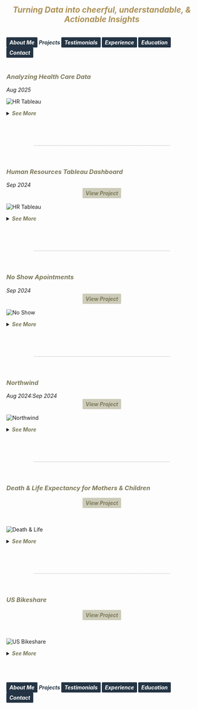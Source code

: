## ***<center><span style="color:#ac9055">Turning Data into cheerful, understandable, & Actionable Insights</span></center>***
<br>
<strong>
  <em>
    <a href="https://hend-a-ghafour.github.io" style="display:inline-block; padding:5px 8px; color:white; background-color:#243444; text-align:center; text-decoration:none; border-radius:2px;"> 
      About Me 
    </a>
    <span style="color:#243444"> 
      Projects 
    </span>
    <a href="https://hend-a-ghafour.github.io/Testimonials" style="display:inline-block; padding:5px 8px; color:white; background-color:#243444; text-align:center; text-decoration:none; border-radius:2px;"> 
      Testimonials 
    </a>
    <a href="https://hend-a-ghafour.github.io/Experience" style="display:inline-block; padding:5px 8px; color:white; background-color:#243444; text-align:center; text-decoration:none; border-radius:2px;"> 
      Experience 
    </a>
    <a href="https://hend-a-ghafour.github.io/Certifications" style="display:inline-block; padding:5px 8px; color:white; background-color:#243444; text-align:center; text-decoration:none; border-radius:2px;"> 
      Education 
    </a>
    <a href="https://hend-a-ghafour.github.io/Contact" style="display:inline-block; padding:5px 8px; color:white; background-color:#243444; text-align:center; text-decoration:none; border-radius:2px;"> 
      Contact 
    </a>
  </em>
</strong>
<br><br>


<h3>
  <em>
    <strong>
      <span style="color:#7c7959"> 
        Analyzing Health Care Data
      </span>
    </strong>
  </em>
</h3> 
<em>
  Aug 2025 
</em>

![HR Tableau](https://hend-a-ghafour.github.io/Media/HealthStat_Home.jpg)

<details>
  <summary>
    <em>
      <strong>
        <span style="color:#7c7959">
          See More
        </span>
      </strong>
    </em>
  </summary>
  <br> 
  <center>
    <strong>
      <em>
        <span style="color:#243444"> 
          Overview 
        </span>
      </em>
    </strong>
  </center>
  <p style='text-align: center;'>
    This project explores a real-world dataset to uncover hospital efficiency insights for HealthStat, a fictional consulting company. The analysis focused on the attributes impacting patient Length of Stay (LOS) and treatment cost, with the goal of identifying factors contributing to hospital performance differences. <br> <br>
The study concentrated exclusively on Elective Hip Replacement Surgical Inpatient stays in New York State (NYS).

  </p>
  <center>
    <strong>
      <em>
        <span style="color:#243444"> 
          Tools & Techniques 
        </span>
      </em>
    </strong>
  </center>
  <p style='text-align: center;'>
    <em><strong><span style="color:#ac9055"> Power BI </span></strong></em> for calculations, data visualization and interactive dashboards.
  </p> 
  <center>
    <strong>
      <em>
        <span style="color:#243444"> 
          Roles & Responsibilities 
        </span>
      </em>
    </strong>
  </center>
  <p style='text-align: justify;'>
    <ul>
      <li><strong><em><span style="color:#ac9055">Visualization:</span></em></strong><br>
         Selected and developed the most appropriate charts for effective data presentation, ensuring the dataset’s key insights were clearly reflected.</li>
      <img src="https://hend-a-ghafour.github.io/Media/HealthStat_Overview.jpg" alt="HR Employee Details" width="500" height="300" style="border-radius: 10px;"> <br>
      <li><strong><em><span style="color:#ac9055">Analysis:</span></em></strong><br>
        Conducted in-depth reviews to identify key influencers affecting hospital efficiency.
        <img src="https://hend-a-ghafour.github.io/Media/HealthStat_LoS.jpg" alt="HR Employee Details" width="500" height="300" style="border-radius: 10px;"> <br>
        <img src="https://hend-a-ghafour.github.io/Media/HealthStat_Costs.jpg" alt="HR Employee Details" width="500" height="300" style="border-radius: 10px;"> <br>
    </li>
  </ul>
  </p>
  <center>
    <strong>
      <em>
        <span style="color:#243444"> 
          Challenges Faced 
        </span>
      </em>
    </strong>
  </center>
  <p style='text-align: justify;'>
    <ul>
      <li><strong><em><span style="color:#ac9055">Identifying key efficiency drivers: </span></em></strong><br>
      A root cause analysis was conducted to uncover the main factors influencing both LOS and cost, ensuring robust and accurate insights.</li>
    </ul>
  </p>
  <center>
    <strong>
      <em>
        <span style="color:#243444"> 
          Achievements 
        </span>
      </em>
    </strong>
  </center>
  <p style='text-align: justify;'>
    <ul>
      <li><strong><em><span style="color:#ac9055">Overview:</span></em></strong><br>
        <ol>
      	  <li>Analyzed 151 hospitals in NYS that collectively performed over 26K hip replacement surgeries conducted by 627 surgeons.
      	  <li>Found that patients aged over 50 constituted the majority, with illness severity ranging from minor to moderate.
          <li>Female patients represented 53.67% of total surgeries.
          <li>NYC recorded the largest number of hospitals (44), with the highest average cost of $25.5K. Surprisingly, Long Island had the second highest average cost ($25.4K) despite ranking third in hospital count.
          </ol>
      </li>
      <li><strong><em><span style="color:#ac9055">Hiring Trends:</span></em></strong><br>
      Noted peak hiring in 2017 with 1,560 new employees, while 2021 experienced the lowest hiring rate with 382 hires.</li>
      <li><strong><em><span style="color:#ac9055">Termination Analysis:</span></em></strong><br>
      Found that 2023 had the highest terminations, with 174 employees (18% of total terminations), predominantly in the Operations department.</li>
     <li><strong><em><span style="color:#ac9055">Departmental Insights:</span></em></strong><br>
      Operations had the highest activity, with 30% of both active and terminated employees, suggesting high turnover.</li>
      <li><strong><em><span style="color:#ac9055">Geographical Distribution:</span></em></strong><br>
      70% of employees were based at HQ in New York, which also had a higher termination rate.</li>
      <li><strong><em><span style="color:#ac9055">Gender Analysis:</span></em></strong><br>
      Gender distribution was slightly male-dominated (54%), with a balanced termination rate (11% each for males and females).</li>
      <li><strong><em><span style="color:#ac9055">Educational Trends:</span></em></strong><br>
      Identified that bachelor’s degree holders formed the largest employee group (61%) with noticeable termination disparities among educational levels.</li>
    </ul>
  </p>
  <center>
    <strong>
      <em>
        <span style="color:#243444"> 
          Insights 
        </span>
      </em>
    </strong>
  </center>
  <p style='text-align: justify;'>
    <ul>
      <li><strong><em><span style="color:#ac9055">Hiring & Termination Trends:</span></em></strong><br> 
     The Operations department’s turnover was high, and New York HQ showed the highest activity, with a considerable termination rate.</li>
      <li><strong><em><span style="color:#ac9055">Gender & Education Dynamics:</span></em></strong><br> 
      Gender imbalances were observed in specific educational categories, with a higher termination rate among female high school graduates and male PhD holders.</li>
      <li><strong><em><span style="color:#ac9055">Performance Ratings:</span></em></strong><br> 
      Educational level affected performance ratings, with high school graduates more often rated "Needs Improvement," while PhD holders frequently achieved "Excellent" ratings.</li>
      <li><strong><em><span style="color:#ac9055">Salary Disparities:</span></em></strong><br> 
      Significant disparities were observed, with males earning more at the bachelor’s level, while females earned more at the PhD level.</li>
    </ul>
  </p>
  <center>
    <strong>
      <em>
        <span style="color:#243444"> 
          Future Application 
        </span>
      </em>
    </strong>
  </center>
  <p style='text-align: justify;'> 
    <ul>
      <li><strong><em><span style="color:#ac9055">Workforce Planning:</span></em></strong><br> 
      Explore hiring and termination trends to optimize staffing and reduce turnover in high-activity departments like Operations.</li>
      <li><strong><em><span style="color:#ac9055">Turnover Analysis:</span></em></strong><br> 
      Conduct a deeper analysis of the reasons behind turnover patterns, especially in specific positions and departments.</li>
      <li><strong><em><span style="color:#ac9055">Gender & Education Balance:</span></em></strong><br>
      Investigate gender disparities in salary and termination rates to promote equity.</li>
      <li><strong><em><span style="color:#ac9055">Performance-Based Retention:</span></em></strong><br> 
      Reevaluate performance rating criteria and termination practices to ensure fair and consistent employee assessments.</li>
      <li><strong><em><span style="color:#ac9055">Compensation Strategy:</span></em></strong><br> 
      Research if salary differences are consistent over time and explore whether performance and experience are accurately reflected in the company’s pay structure.</li>
    </ul>
  </p>
  <br>
  <p>
    <iframe src="https://drive.google.com/file/d/1iekujxqpucrgXOIYE7RqnP98Nse5UL94/preview" width="640" height="480" allow="autoplay">
      Human Resources Dashboard Overview
    </iframe>
  </p>
</details>

<br><br>
<center>
  <strong>
    <span style="color:#DCDCDC">
      ______________________________________________________
    </span>
  </strong>
</center>
<br><br>


<h3>
  <em>
    <strong>
      <span style="color:#7c7959"> 
        Human Resources Tableau Dashboard
      </span>
    </strong>
  </em>
</h3> 
<em>
  Sep 2024 
</em>
<center>
  <strong>
    <em>
      <a href="https://public.tableau.com/app/profile/hend.el.manhawy/viz/HRTableauProject-HendAbdEl-Ghafour/HROverview" style="display:inline-block; padding:5px 8px; color:#7c7959; background-color:#cdccba; text-align:center; text-decoration:none; border-radius:2px;"> 
        View Project 
      </a>
    </em>
  </strong>
</center> 

![HR Tableau](https://hend-a-ghafour.github.io/Media/HR.jpg)

<details>
  <summary>
    <em>
      <strong>
        <span style="color:#7c7959">
          See More
        </span>
      </strong>
    </em>
  </summary>
  <br> 
  <center>
    <strong>
      <em>
        <span style="color:#243444"> 
          Overview 
        </span>
      </em>
    </strong>
  </center>
  <p style='text-align: center;'>
    Created a comprehensive Tableau dashboard to analyze employee data, gaining insights into workforce aspects, including demographics, hiring and termination trends, and salary distributions. This analysis aimed to understand employee characteristics, department-specific trends, and performance evaluations to drive data-informed decisions.
  </p>
  <center>
    <strong>
      <em>
        <span style="color:#243444"> 
          Tools & Techniques 
        </span>
      </em>
    </strong>
  </center>
  <p style='text-align: center;'>
    <em><strong><span style="color:#ac9055"> Tableau </span></strong></em> for calculations, data visualization and interactive dashboards.
  </p> 
  <center>
    <strong>
      <em>
        <span style="color:#243444"> 
          Roles & Responsibilities 
        </span>
      </em>
    </strong>
  </center>
  <p style='text-align: justify;'>
    <ul>
      <li><strong><em><span style="color:#ac9055">Data Cleaning:</span></em></strong><br>
        Verified data types, identified null values, and inspected unique entries, such as detecting nulls in the 'termdate' column indicating non-terminated employees.</li>
      <li><strong><em><span style="color:#ac9055">Visualization:</span></em></strong><br>
      Selected the most appropriate charts for effective data presentation and created a comprehensive employee information table.</li>
      <img src="https://hend-a-ghafour.github.io/Media/HR-Emp-Details.jpg" alt="HR Employee Details" width="500" height="300" style="border-radius: 10px;"> <br>
      <li><strong><em><span style="color:#ac9055">Analysis:</span></em></strong><br>
   Conducted statistical analysis to identify trends in hiring, terminations, and salary distributions.</li>
    </ul>
  </p>
  <center>
    <strong>
      <em>
        <span style="color:#243444"> 
          Challenges Faced 
        </span>
      </em>
    </strong>
  </center>
  <p style='text-align: justify;'>
    <ul>
      <li><strong><em><span style="color:#ac9055">Data Gaps:</span></em></strong><br>
      Identified missing values in critical fields, requiring strategies for accurate interpretation.</li>
      <li><strong><em><span style="color:#ac9055">Complex Relationships:</span></em></strong><br>
      Analyzed complex relationships between hiring, terminations, and department-level trends.</li>
      <li><strong><em><span style="color:#ac9055">Data Standardization:</span></em></strong><br>
      Needed to verify data consistency across branches and departments for accurate insights.</li>
    </ul>
  </p>
  <center>
    <strong>
      <em>
        <span style="color:#243444"> 
          Achievements 
        </span>
      </em>
    </strong>
  </center>
  <p style='text-align: justify;'>
    <ul>
      <li><strong><em><span style="color:#ac9055">Employee Analysis:</span></em></strong><br>
      Total employee count reached 8,950 (7,984 active, 966 terminated).</li>
      <li><strong><em><span style="color:#ac9055">Hiring Trends:</span></em></strong><br>
      Noted peak hiring in 2017 with 1,560 new employees, while 2021 experienced the lowest hiring rate with 382 hires.</li>
      <li><strong><em><span style="color:#ac9055">Termination Analysis:</span></em></strong><br>
      Found that 2023 had the highest terminations, with 174 employees (18% of total terminations), predominantly in the Operations department.</li>
     <li><strong><em><span style="color:#ac9055">Departmental Insights:</span></em></strong><br>
      Operations had the highest activity, with 30% of both active and terminated employees, suggesting high turnover.</li>
      <li><strong><em><span style="color:#ac9055">Geographical Distribution:</span></em></strong><br>
      70% of employees were based at HQ in New York, which also had a higher termination rate.</li>
      <li><strong><em><span style="color:#ac9055">Gender Analysis:</span></em></strong><br>
      Gender distribution was slightly male-dominated (54%), with a balanced termination rate (11% each for males and females).</li>
      <li><strong><em><span style="color:#ac9055">Educational Trends:</span></em></strong><br>
      Identified that bachelor’s degree holders formed the largest employee group (61%) with noticeable termination disparities among educational levels.</li>
    </ul>
  </p>
  <center>
    <strong>
      <em>
        <span style="color:#243444"> 
          Insights 
        </span>
      </em>
    </strong>
  </center>
  <p style='text-align: justify;'>
    <ul>
      <li><strong><em><span style="color:#ac9055">Hiring & Termination Trends:</span></em></strong><br> 
     The Operations department’s turnover was high, and New York HQ showed the highest activity, with a considerable termination rate.</li>
      <li><strong><em><span style="color:#ac9055">Gender & Education Dynamics:</span></em></strong><br> 
      Gender imbalances were observed in specific educational categories, with a higher termination rate among female high school graduates and male PhD holders.</li>
      <li><strong><em><span style="color:#ac9055">Performance Ratings:</span></em></strong><br> 
      Educational level affected performance ratings, with high school graduates more often rated "Needs Improvement," while PhD holders frequently achieved "Excellent" ratings.</li>
      <li><strong><em><span style="color:#ac9055">Salary Disparities:</span></em></strong><br> 
      Significant disparities were observed, with males earning more at the bachelor’s level, while females earned more at the PhD level.</li>
    </ul>
  </p>
  <center>
    <strong>
      <em>
        <span style="color:#243444"> 
          Future Application 
        </span>
      </em>
    </strong>
  </center>
  <p style='text-align: justify;'> 
    <ul>
      <li><strong><em><span style="color:#ac9055">Workforce Planning:</span></em></strong><br> 
      Explore hiring and termination trends to optimize staffing and reduce turnover in high-activity departments like Operations.</li>
      <li><strong><em><span style="color:#ac9055">Turnover Analysis:</span></em></strong><br> 
      Conduct a deeper analysis of the reasons behind turnover patterns, especially in specific positions and departments.</li>
      <li><strong><em><span style="color:#ac9055">Gender & Education Balance:</span></em></strong><br>
      Investigate gender disparities in salary and termination rates to promote equity.</li>
      <li><strong><em><span style="color:#ac9055">Performance-Based Retention:</span></em></strong><br> 
      Reevaluate performance rating criteria and termination practices to ensure fair and consistent employee assessments.</li>
      <li><strong><em><span style="color:#ac9055">Compensation Strategy:</span></em></strong><br> 
      Research if salary differences are consistent over time and explore whether performance and experience are accurately reflected in the company’s pay structure.</li>
    </ul>
  </p>
  <br>
  <p>
    <iframe src="https://drive.google.com/file/d/1iekujxqpucrgXOIYE7RqnP98Nse5UL94/preview" width="640" height="480" allow="autoplay">
      Human Resources Dashboard Overview
    </iframe>
  </p>
</details>

<br><br>
<center>
  <strong>
    <span style="color:#DCDCDC">
      ______________________________________________________
    </span>
  </strong>
</center>
<br><br>
<h3>
  <em>
    <strong>
      <span style="color:#7c7959"> 
        No Show Apointments 
      </span>
    </strong>
  </em>
</h3> 
<em>
  Sep 2024 
</em>
<center>
  <strong>
    <em>
      <a href="https://github.com/hend-a-ghafour/No-Show-Appointments/blob/main/no_show_appointments.ipynb" style="display:inline-block; padding:5px 8px; color:#7c7959; background-color:#cdccba; text-align:center; text-decoration:none; border-radius:2px;"> 
        View Project 
      </a>
    </em>
  </strong>
</center> 

![No Show](https://hend-a-ghafour.github.io/Media/No-Show-Appointment.jpg)

<details>
  <summary>
    <em>
      <strong>
        <span style="color:#7c7959">
          See More
        </span>
      </strong>
    </em>
  </summary>
  <br> 
  <center>
    <strong>
      <em>
        <span style="color:#243444"> 
          Overview 
        </span>
      </em>
    </strong>
  </center>
  <p style='text-align: center;'>
    This project analyzes a dataset of 100,000 medical appointments in Brazil, focusing on the factors that impact patient attendance, such as demographics, health conditions, appointment scheduling gaps, and reminders. Key questions address the effects of gender, age, neighborhood, health conditions, and communication on attendance rates.
  </p>
  <center>
    <strong>
      <em>
        <span style="color:#243444"> 
          Tools & Techniques 
        </span>
      </em>
    </strong>
  </center>
  <p style='text-align: justify;'>
    <ul>
      <li><strong><em><span style="color:#ac9055">Tools:</span></em></strong><br>
        <center><em><span style="color:#ac9055"> Python </span></em> for Data Assessment and Cleaning using <em><span style="color:#ac9055">Pandas</span></em> & <em><span style="color:#ac9055">Numpy</span></em>, and for Data Visualization using <em><span style="color:#ac9055"> Matplotlib</span></em> & <em><span style="color:#ac9055">Seaborn</span></em>.</center></li>    
      <li><strong><em><span style="color:#ac9055">Data Cleaning:</span></em></strong><br>
      Used to standardize column labels, add calculated columns, and categorize patient age groups and appointment scheduling gaps.</li>
      <li><strong><em><span style="color:#ac9055">Data Analysis: </span></em></strong><br>
      Applied statistical methods, including descriptive statistics, to understand patterns in attendance across demographic and health-related variables.</li>
      <li><strong><em><span style="color:#ac9055">Visualization: </span></em></strong><br>
      Created charts and graphs to present findings on attendance patterns across different patient groups and appointment characteristics.</li>
    </ul>
  </p> 
  <center>
    <strong>
      <em>
        <span style="color:#243444"> 
          Roles & Responsibilities 
        </span>
      </em>
    </strong>
  </center>
  <p style='text-align: justify;'>
    <ul>
      <li><strong><em><span style="color:#ac9055">Data Preparation: </span></em></strong><br>
      Cleaned data and standardized labels to facilitate analysis.</li>
      <li><strong><em><span style="color:#ac9055">Data Exploration: </span></em></strong><br>
      Generated insights through descriptive statistics and visualizations.</li>
      <li><strong><em><span style="color:#ac9055">Analysis of Factors Influencing Attendance:</span></em></strong><br>
      Assessed relationships between patient demographics, health conditions, appointment scheduling, and attendance.</li>
      <li><strong><em><span style="color:#ac9055">Recommendation Development: </span></em></strong><br>
      Suggested approaches to improve appointment attendance, particularly through reminder systems and optimized scheduling.</li>
    </ul>
  </p>
  <center>
    <strong>
      <em>
        <span style="color:#243444"> 
          Challenges Faced 
        </span>
      </em>
    </strong>
  </center>
  <p style='text-align: justify;'>
    <ul>
      <li><strong><em><span style="color:#ac9055">Data Complexity:</span></em></strong><br>
      A large number of variables, including demographic, health, and scheduling information, required careful analysis and categorization to maintain data integrity.</li>
      <li><strong><em><span style="color:#ac9055">Categorization:</span></em></strong><br>
     Defining and assigning appropriate categories for age groups and scheduling gaps posed challenges in achieving balanced, meaningful groupings.</li>
     <li><strong><em><span style="color:#ac9055">Data Completeness: </span></em></strong><br>
     Sparse neighborhood data limited definitive conclusions regarding neighborhood influence on attendance rates. Additionally, some appointment dates were recorded prior to their scheduled dates, leading to negative appointment gaps.</li>
    </ul>
  </p>
  <center>
    <strong>
      <em>
        <span style="color:#243444"> 
          Achievements 
        </span>
      </em>
    </strong>
  </center>
  <p style='text-align: justify;'>
    <ul>
      <li><strong><em><span style="color:#ac9055">Insights into Attendance Patterns:</span></em></strong><br>
      Identified key factors, such as age, neighborhood, and reminder messages, that impact attendance rates.</li>
      <li><strong><em><span style="color:#ac9055">Practical Recommendations:</span></em></strong><br>
      Developed actionable suggestions for healthcare providers to improve attendance, including adjusting scheduling practices and implementing reminder systems.</li>
      <li><strong><em><span style="color:#ac9055">Categorization Model:</span></em></strong><br>
      Created a structured model for age and appointment gap categories to facilitate further analysis and comparisons.</li>
    </ul>
  </p>
  <center>
    <strong>
      <em>
        <span style="color:#243444"> 
          Insights 
        </span>
      </em>
    </strong>
  </center>
  <p style='text-align: justify;'> 
    <ul>
      <li><strong><em><span style="color:#ac9055">Gender: </span></em></strong><br> 
      Women make up the majority of patients, with a high attendance rate across both genders, indicating no significant difference in attendance based on gender.</li>
     <li> <strong><em><span style="color:#ac9055">Age Groups:</span></em></strong><br> 
      Middle-aged, elderly, and child groups showed the highest commitment to appointments, suggesting a link between age and regular healthcare engagement.</li>
      <li><strong><em><span style="color:#ac9055">Appointment Scheduling Gap:</span></em></strong><br> 
      Patients are more likely to attend appointments with shorter scheduling gaps. Same-day and short-gap appointments had the highest attendance rates.</li>
     <li> <strong><em><span style="color:#ac9055">Neighborhood Influence: </span></em></strong><br> 
      Certain neighborhoods showed significantly higher attendance rates, although the data suggests this may also correlate with lower appointment counts in these areas.</li>
     <li> <strong><em><span style="color:#ac9055">Scholarship Status:</span></em></strong><br> 
      Attendance rates were marginally lower for patients with a government scholarship, indicating a potential but small effect.</li>
    <li><strong><em><span style="color:#ac9055">Health Conditions: </span></em></strong><br> 
      Patients with chronic conditions such as hypertension or diabetes showed slightly higher attendance rates, which may indicate a greater commitment to health management among these groups.</li>
     <li> <strong><em><span style="color:#ac9055">Reminders: </span></em></strong><br> 
      Confirmations sent to patients increased attendance by over 10%, suggesting a strong positive impact from reminder messages.</li>
    </ul>
  </p>
  <center>
    <strong>
      <em>
        <span style="color:#243444"> 
          Future Application 
        </span>
      </em>
    </strong>
  </center>
  <p style='text-align: justify;'> 
    <ul>
      <li><strong><em><span style="color:#ac9055">Enhanced Patient Reminder Systems:</span></em></strong><br> 
      Implement automated SMS or phone reminders to improve attendance rates, especially for moderate to long-gap appointments.</li>
      <li><strong><em><span style="color:#ac9055">Optimized Scheduling Strategies: </span></em></strong><br> 
      Focus on offering same-day or short-gap appointment slots to increase attendance.</li>
      <li><strong><em><span style="color:#ac9055">Neighborhood Targeting: </span></em></strong><br> 
      Conduct further studies to understand neighborhood-based attendance patterns, potentially incorporating geographic proximity or access factors.</li>
      <li><strong><em><span style="color:#ac9055">Scholarship & Attendance Correlation: </span></em></strong><br> 
      Further statistical testing is recommended to understand the impact of government support on attendance consistency.</li>
      <li><strong><em><span style="color:#ac9055">Personalized Engagement:</span></em></strong><br> 
      Apply insights on health conditions and age-related attendance patterns to create targeted communication strategies, potentially increasing engagement with chronic disease patients and elderly individuals.</li>
    </ul>
  </p>
</details>

<br><br>
<center>
  <strong>
    <span style="color:#DCDCDC">
      ______________________________________________________
    </span>
  </strong>
</center>
<br><br>
<h3>
  <em>
    <strong>
      <span style="color:#7c7959"> 
        Northwind 
      </span>
    </strong>
  </em>
</h3> 
<em>
  Aug 2024:Sep 2024 
</em>
<center>
  <strong>
    <em>
      <a href="https://github.com/hend-a-ghafour/Northwind/blob/main/Northwind.sql" style="display:inline-block; padding:5px 8px; color:#7c7959; background-color:#cdccba; text-align:center; text-decoration:none; border-radius:2px;"> 
        View Project 
      </a>
    </em>
  </strong>
</center> 

![Northwind](https://hend-a-ghafour.github.io/Media/Northwind-Dashboard-Overview.jpg)

<details>
  <summary>
    <em>
      <strong>
        <span style="color:#7c7959">
          See More
        </span>
      </strong>
    </em>
  </summary>
  <br> 
  <center>
    <strong>
      <em>
        <span style="color:#243444"> 
          Overview 
        </span>
      </em>
    </strong>
  </center>
  <p style='text-align: center;'>
    The Northwind database is a sample database created by Microsoft, containing the sales data of "Northwind Traders," a fictitious company that imports and exports specialty foods worldwide. It includes details on customers, orders, inventory, purchasing, suppliers, shipping, employees, and single-entry accounting.
  </p>
  <center>
    <strong>
      <em>
        <span style="color:#243444"> 
          Tools & Techniques 
        </span>
      </em>
    </strong>
  </center>
  <p style='text-align: justify;'>
    <ul>
      <li><strong><em><span style="color:#ac9055">SQL: </span></em></strong><br>
        Created views and tables; adjusted database diagrams.</li>
      <li><strong><em><span style="color:#ac9055">Python (Pandas): </span></em></strong><br>
        Calculated growth rates.</li>
      <li><strong><em><span style="color:#ac9055">Excel:  </span></em></strong><br>
        Employed Power Query, Power Pivot, and pivot tables to analyze data, create relationships, and develop interactive dashboards.</li>
    </ul>
  </p> 
  <center>
    <strong>
      <em>
        <span style="color:#243444"> 
          Roles & Responsibilities 
        </span>
      </em>
    </strong>
  </center>
  <p style='text-align: justify;'>
    <ul>
      <li><strong><em><span style="color:#ac9055">Data Cleaning and Standardization: </span></em></strong><br>
      Ensured data types and missing values were handled, particularly in shipping and ordering dates.</li>
      <li><strong><em><span style="color:#ac9055">Data Analysis: </span></em></strong><br>
      Analyzed sales trends, customer demographics, shipping efficiency, and product performance.</li>
      <li><strong><em><span style="color:#ac9055">Dashboard Creation: </span></em></strong><br>
      Developed seven dashboards summarizing critical insights into sales, product performance, and customer behaviors.</li>
    </ul>
  </p>
  <center>
    <strong>
      <em>
        <span style="color:#243444"> 
          Challenges Faced 
        </span>
      </em>
    </strong>
  </center>
  <p style='text-align: justify;'>
    <ul>
      <li><strong><em><span style="color:#ac9055">Incomplete Data: </span></em></strong><br>
      Sales records spanned only from July 1996 to May 1998, requiring careful adjustments in year-over-year comparisons.</li>
      <li><strong><em><span style="color:#ac9055">Data Consistency: </span></em></strong><br>
      Managed inconsistencies in order quantities and stock levels, and standardized date data types.</li>
      <li><strong><em><span style="color:#ac9055">Complex Growth Calculations: </span></em></strong><br>
      Analyzed growth across inconsistent time periods to derive accurate trends.</li>
    </ul>
  </p>
  <center>
    <strong>
      <em>
        <span style="color:#243444"> 
          Achievements 
        </span>
      </em>
    </strong>
  </center>
  <p style='text-align: justify;'>
    <ul>
      <li><strong><em><span style="color:#ac9055">Growth Analysis Adjustments:</span></em></strong><br>
        Created an "Actual Country Growth Table," yielding more accurate comparisons by aligning half-year periods for better insights.</li>
      <li><strong><em><span style="color:#ac9055">Order and Customer Insights: </span></em></strong><br>
        Classified 89 customers into new or repeat based on order activity, facilitating customer tracking and targeted insights.</li>
      <li><strong><em><span style="color:#ac9055">Comprehensive Inventory Status:</span></em></strong><br>
        Developed a robust stock status system, classifying products into Safe Stock, Restock Needed, No Restock, and Stopped.</li>
      <li><strong><em><span style="color:#ac9055">Dashboard:</span></em></strong><br>
        Completed a comprehensive, interactive dashboard with critical sales insights and key metrics.</li>
    </ul>
  </p>
  <p style='text-align: justify;'>
    <center>
      <strong>
        <em>
          <span style="color:#243444"> 
            Insights 
          </span>
        </em>
      </strong>
    </center>
    <ul>
    <li><strong><em><span style="color:#ac9055">Sales and Orders:</span></em></strong></li>
      <ul>
        <li><em><span style="color:#3e3c2c">Orders Summary:</span></em> 830 orders processed for 89 customers, with 51,317 total quantities sold.</li>
        <li><em><span style="color:#3e3c2c">Shipping Efficiency:</span></em> Average shipping time was 8.48 days.</li>
      </ul>
      <li><strong><em><span style="color:#ac9055">Product Analysis:</span></em></strong></li>
      <ul>
        <li><em><span style="color:#3e3c2c">Product Categories:</span></em> 8 categories with 77 products.</li>
        <li><em><span style="color:#3e3c2c">Net Sales:</span></em> $1,265,793.18; Net Revenue: $89K.</li>
        <li><em><span style="color:#3e3c2c">Discounts:</span></em> Totaled $89K across all products</li>
        <li><em><span style="color:#3e3c2c">Shipping Cost:</span></em> $65K.</li>
        <li><em><span style="color:#3e3c2c">Highest Net Sales by Month:</span></em> Achieved in April 1998, totaling $124K.</li>
      </ul>
      <li><strong><em><span style="color:#ac9055">Geographical Insights:</span></em></strong></li>
      <ul>
        <li><em><span style="color:#3e3c2c">Top Countries by Sales:</span></em> in 1996: USA - $35K, in 1997: Germany - $117K, & in 1998: USA - $93K.</li>
        <li><em><span style="color:#3e3c2c">Country with Most Customers: </span></em>  USA, with 13 recorded customers.</li>
        <li><em><span style="color:#3e3c2c">Discount Performance by Country: </span></em> USA had the highest discounts and net sales across all three years.</li>
      </ul>
      <li><strong><em><span style="color:#ac9055">Customer Insights:</span></em></strong></li>
      <ul>
        <li><em><span style="color:#3e3c2c">Total Amount Paid by Customers (Including Shipping):</span></em> $1.3M.</li>
        <li><em><span style="color:#3e3c2c">New Customers in 1998:</span> </em> 1 new customer.</li>
        <li><em><span style="color:#3e3c2c">Highest Monthly Sales: </span> </em> April 1998, driven by 51 customers placing orders.</li>
      </ul>
      <li><strong><em><span style="color:#ac9055">Product Stock and Reorder Analysis:</span></em></strong></li>
      <ul>
        <li><em><span style="color:#3e3c2c">Continued & Discontinued Products:</span></em> 10.13% were discontinued, while 89.87% remained active.Of the active products: 66.52% were in "Safe Stock" status, and 23.35% required restocking.</li>
        <li><em><span style="color:#3e3c2c">Top Category by Performance:</span></em> Beverages, with net sales of $268K, net revenue of $19K, discounts of $19K, and $4K in freight, across each year.</li>
      </ul>
      <li><strong><em><span style="color:#ac9055">Shipping Companies:</span></em></strong></li>
      <ul>
        <li><em><span style="color:#3e3c2c">Top Freight Costs by Year:</span></em> 1996: Federal Shipping - $4K, 1997 & 1998: United Package Company - $12K each year.</li>
        <li><em><span style="color:#3e3c2c">Delivery Performance:</span></em> 809 orders were shipped to their destination, with 772 delivered on time.</li>
        <li><em><span style="color:#3e3c2c">Highest On-Time Deliveries:</span></em> 1996: Federal Shipping - 55 on-time deliveries, 1997 & 1998: United Package Company with 142 and 103 on-time deliveries, respectively.</li>
      </ul>
    </ul>
  </p>
  <center>
    <strong>
      <em>
        <span style="color:#243444"> 
          Future Application 
        </span>
      </em>
    </strong>
  </center>
  <p style='text-align: justify;'> 
    <ul>
      <li><strong><em><span style="color:#ac9055">Improve Inventory Management: </span></em></strong><br> 
        Use reorder level and stock status data to streamline restocking processes.</li>
      <li><strong><em><span style="color:#ac9055">Optimize Shipping Processes:  </span></em></strong><br> 
        Increase on-time deliveries by selecting shipping companies based on past performance.</li>
      <li><strong><em><span style="color:#ac9055">Enhance Customer Targeting:</span></em></strong><br> 
        Focus on high-growth markets, like the USA, and monitor purchasing trends for customer retention and acquisition strategies.</li>
    </ul>
  </p>
  <em>
    <strong>
      <span style="color:#7c7959">
        Note
      </span>
    </strong>
    <br>
    <span style="color:#7c7959">
      The values presented (in USD) are rounded to the nearest thousand or million.
    </span>
  </em>
<br><br>  
  <iframe src="https://drive.google.com/file/d/1OSp0UhkoBUW5LYYT8IVldVq6gKNxQnZx/preview" width="640" height="480" allow="autoplay">
    NorthWind Dashboard Overview
  </iframe>
</details>


<br><br>
<center>
  <strong>
    <span style="color:#DCDCDC">
      ______________________________________________________
    </span>
  </strong>
</center>
<br><br>
<h3>
  <em>
    <strong>
      <span style="color:#7c7959"> 
        Death & Life Expectancy for Mothers & Children 
      </span>
    </strong>
  </em>
</h3> 
<center>
  <strong>
    <em>
      <a href="https://github.com/hend-a-ghafour/Udacity-projects/blob/Investigate-Datasets/Death-and-Life-Expectancy-for-Mothers-andChildren.ipynb" style="display:inline-block; padding:5px 8px; color:#7c7959; background-color:#cdccba; text-align:center; text-decoration:none; border-radius:2px;"> 
        View Project 
      </a>
    </em>
  </strong>
</center> 
<br><br>

![Death & Life](https://hend-a-ghafour.github.io/Media/DeathLifeExpectancyforMothersChildren.jpg)


<details>
  <summary>
    <em>
      <strong>
        <span style="color:#7c7959">
          See More
        </span>
      </strong>
    </em>
  </summary>
  <br> 
  <center>
    <strong>
      <em>
        <span style="color:#243444"> 
          Overview </span>
      </em>
    </strong>
  </center>
  <p style='text-align: center;'>
  The dataset analyzes seven indicators impacting maternal and child health from 1995 to 2010 across six WHO regions. These indicators include Total Fertility Rate, Percentage of Births Attended by Skilled Health Staff, Child Mortality Rate, Maternal Mortality Rate, Average Life Expectancy, Total Health Spending per Person in USD, and Percentage of Total Health Expenditure in GDP.
  </p>
  <p style='text-align: justify;'>
    <center>
      <strong>
        <em>
          <span style="color:#243444"> 
            Tools & Techniques 
          </span>
        </em>
      </strong>
    </center>
    <ul>
      <li><strong><em><span style="color:#ac9055">Programming Language:</span></em></strong> Python </li>
      <li><strong><em><span style="color:#ac9055">Data Wrangling:</span></em></strong> Pandas - Numpy</li>
      <li><strong><em><span style="color:#ac9055">Visualization: </span></em></strong> Matplotlib - Seaborn </li>
    </ul>
  </p> 
  <center>
    <strong>
      <em>
        <span style="color:#243444"> 
          Roles & Responsibilities 
        </span>
      </em>
    </strong>
  </center>
  <p style='text-align: justify;'>
    <ul>
      <li> <strong><em><span style="color:#ac9055">Data Analysis: </span></em></strong><br>
        Evaluated health indicators for each region over the specified period.</li>
      <li> <strong><em><span style="color:#ac9055">Comparative Analysis:  </span></em></strong><br>
        Compared indicators across regions and years to identify trends and patterns.</li>
      <li><strong><em><span style="color:#ac9055">Additional Research:</span></em></strong><br>
        Investigated improvements, inconsistencies, and relationships between indicators.</li>
    </ul>
  </p>
  <center>
    <strong>
      <em>
        <span style="color:#243444"> 
          Challenges Faced 
        </span>
      </em>
    </strong>
  </center>
  <p style='text-align: justify;'>
    <ul>
      <li>Addressed data quality issues such as null values and unpivoting columns.</li>
      <li>Managed large datasets by segmenting countries into regions for effective analysis.</li>
    </ul>
  </p>
  <center>
    <strong>
      <em>
        <span style="color:#243444"> 
          Achievements 
        </span>
      </em>
    </strong>
  </center>
  <p style='text-align: justify;'>
    <ul>
      <li> <strong><em><span style="color:#ac9055">Trend Identification:</span></em></strong><br>
        Noted trends such as decreasing Total Fertility Rates, Child Mortality Rates, and Maternal Mortality Rates across all regions.</li>
      <li><strong><em><span style="color:#ac9055">Regional Insights:</span></em></strong><br>
        Identified which regions had the highest and lowest values for each indicator.</li>
      <li><strong><em><span style="color:#ac9055">Correlation Analysis:</span></em></strong><br>
        Found relationships between health expenditure indicators and various health outcomes.</li>
    </ul>
  </p>
  <center>
    <strong>
      <em>
        <span style="color:#243444"> 
          Insights 
        </span>
      </em>
    </strong>
  </center>
  <p style='text-align: justify;'> 
    <ul>
      <li><strong><em><span style="color:#ac9055">Total Fertility Rate:</span></em></strong><br> 
        Decreased overall, with AFR showing the highest rates and EUR the lowest.</li>
      <li><strong><em><span style="color:#ac9055">Births Attended by Skilled Health Staff: </span></em></strong><br> 
        Highest in EUR and lowest in AFR. Inconsistencies in data affected the ability to determine relationships with other indicators.</li>
      <li><strong><em><span style="color:#ac9055">Child Mortality Rate:</span></em></strong><br> 
        Decreased globally, with AFR having the highest and EUR the lowest rates.</li>
      <li><strong><em><span style="color:#ac9055">Maternal Mortality Rate:</span></em></strong><br> 
        Showed a global decrease, with AFR experiencing the highest rates and EUR the lowest.</li>
      <li><strong><em><span style="color:#ac9055">Average Life Expectancy: </span></em></strong><br> 
        Increased across regions, with EUR having the highest and AFR the lowest.</li>
      <li> <strong><em><span style="color:#ac9055">Total Health Spending per Person:  </span></em></strong><br> 
        Showed an overall increase, with EUR spending the most and SEAR the least. It is considered a reliable indicator, though its impact on skilled birth attendance showed variability.</li>
      <li> <strong><em><span style="color:#ac9055">Percentage of Total Health Expenditure in GDP:  </span></em></strong><br> 
        Generally increased, with EUR having the highest and EMR the lowest. It is considered a Significant indicator affecting health metrics, but with regional inconsistencies.</li>
    </ul>
  </p>
  <center>
    <strong>
      <em>
        <span style="color:#243444"> 
          Future Application 
        </span>
      </em>
    </strong>
  </center>
  <p style='text-align: justify;'> 
    <ul>
      <li> Compare findings with global health indicators from the same period.</li>
      <li> Investigate regional improvements and inconsistencies in health metrics.</li>
      <li> Explore reasons behind the decline in health expenditure and its impact on other indicators, especially in the SEAR region and in 2009.</li>
    </ul>
  </p>
</details>

<br><br>
<center>
  <strong>
    <span style="color:#DCDCDC">
      ______________________________________________________
    </span>
  </strong>
</center>
<br><br>
<h3>
  <em>
    <strong>
      <span style="color:#7c7959"> 
        US Bikeshare 
      </span>
    </strong>
  </em>
</h3> 
<center>
  <strong>
    <em>
      <a href="https://github.com/hend-a-ghafour/Udacity-projects/blob/Investigate-Datasets/bikeshare.py" style="display:inline-block; padding:5px 8px; color:#7c7959; background-color:#cdccba; text-align:center; text-decoration:none; border-radius:2px;"> 
        View Project 
      </a>
    </em>
  </strong>
</center> 
<br><br>

![US Bikeshare](https://hend-a-ghafour.github.io/Media/USBikeshare.jpg)

<details>
  <summary>
    <em>
      <strong>
        <span style="color:#7c7959">
          See More
        </span>
      </strong>
    </em>
  </summary>
  <br> 
  <center>
    <strong>
      <em>
        <span style="color:#243444"> 
          Overview 
        </span>
      </em>
    </strong>
  </center>
  <p style='text-align: center;'>
    This project analyzed bikeshare data from Chicago, New York City, and Washington to uncover usage patterns and user demographics.
  </p>
  <p style='text-align: justify;'>
    <center>
      <strong>
        <em>
          <span style="color:#243444">
            Tools & Techniques 
          </span>
        </em>
      </strong>
    </center>
    <ul>
      <li><strong><em><span style="color:#ac9055">Programming Language:</span></em></strong> Python </li>
      <li><strong><em><span style="color:#ac9055">Data Wrangling:</span></em></strong> Pandas - Numpy</li>
    </ul>
  </p> 
  <center>
    <strong>
      <em>
        <span style="color:#243444"> 
          Roles & Responsibilities 
        </span>
      </em>
  </strong>
  </center>
  <p style='text-align: center;'>
    I independently conducted all aspects of the project, including coding the analysis scripts, and preparing and presenting findings.
  </p>
  <center>
    <strong>
      <em>
        <span style="color:#243444"> 
          Challenges Faced 
        </span>
      </em>
    </strong>
  </center>
  <p style='text-align: justify;'>
    <ul>
      <li>Developed an interactive terminal script for real-time statistics based on user input.</li>
      <li>Managed data discrepancies across cities and datasets.</li>
    </ul>
  </p>
  <center>
    <strong>
      <em>
        <span style="color:#243444"> 
          Achievements 
        </span>
      </em>
    </strong>
  </center>
  <p style='text-align: justify;'>
    <ul>
      <li><strong><em><span style="color:#ac9055">Popular Times of Travel:</span></em></strong><br>
        Identified the most common month, day of the week, and hour of the day for bike rentals.</li>
      <li><strong><em><span style="color:#ac9055">Popular Stations and Trips: </span></em></strong><br>
        Determined the most common start and end stations, as well as the most frequent trips.</li>
      <li><strong><em><span style="color:#ac9055">Trip Duration:</span></em></strong><br>
        Calculated total and average travel times.</li>
      <li><strong><em><span style="color:#ac9055">User Info:</span></em></strong><br>
        Counted each user type (e.g., subscriber, customer), & Analyzed gender-specific data and birth years for NYC and Chicago.</li>
    </ul>
  </p>
  <center>
    <strong>
      <em>
        <span style="color:#243444"> 
          Insights 
        </span>
      </em>
    </strong>
  </center>
  <p style='text-align: justify;'> 
    <ul>
      <li>Peak rental times align with commuting hours, suggesting daily transportation use.</li>
      <li>Popular stations are near landmarks or transportation hubs, indicating high-demand areas.</li>
      <li>Average ride lengths and travel time variability provided insights into trip duration.</li>
      <li>User demographics analysis revealed the composition by user type and gender.</li>
    </ul>
  </p>
  <center>
    <strong>
      <em>
        <span style="color:#243444"> 
          Future Application 
        </span>
      </em>
    </strong>
  </center>
  <p style='text-align: justify;'> 
    <ul>
      <li> Expand analysis to additional cities or more recent data for evolving usage patterns.</li>
      <li> Enhance the terminal script's interactivity for detailed queries and customized outputs.</li>
      <li> Explore correlations between bikeshare usage and external factors such as weather or events.</li>
    </ul>
  </p>
</details>
<br><br><br><br>  

<strong>
  <em>
    <a href="https://hend-a-ghafour.github.io" style="display:inline-block; padding:5px 8px; color:white; background-color:#243444; text-align:center; text-decoration:none; border-radius:2px;"> 
      About Me 
    </a>
    <span style="color:#243444"> 
      Projects 
    </span>
    <a href="https://hend-a-ghafour.github.io/Testimonials" style="display:inline-block; padding:5px 8px; color:white; background-color:#243444; text-align:center; text-decoration:none; border-radius:2px;"> 
      Testimonials 
    </a>
    <a href="https://hend-a-ghafour.github.io/Experience" style="display:inline-block; padding:5px 8px; color:white; background-color:#243444; text-align:center; text-decoration:none; border-radius:2px;"> 
      Experience 
    </a>
    <a href="https://hend-a-ghafour.github.io/Certifications" style="display:inline-block; padding:5px 8px; color:white; background-color:#243444; text-align:center; text-decoration:none; border-radius:2px;"> 
      Education 
    </a>
    <a href="https://hend-a-ghafour.github.io/Contact" style="display:inline-block; padding:5px 8px; color:white; background-color:#243444; text-align:center; text-decoration:none; border-radius:2px;"> 
      Contact 
    </a>
  </em>
</strong>
